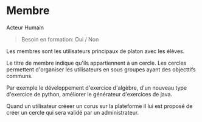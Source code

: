  
# Membre  

Acteur Humain 

> Besoin en formation: Oui / Non 

Les membres sont les utilisateurs principaux de platon avec les élèves.

Le titre de membre indique qu'ils appartiennent à un cercle. 
Les cercles permettent d'organiser les utilisateurs en sous groupes ayant des objecttifs communs.

Par exemple le développement d'exercice d'algèbre, d'un nouveau type d'exercice de python, améliorer le générateur d'exercices de java.

Quand un utilisateur créeer un corus sur la plateforme il lui est proposé de créer un cercle qui sera validé par un administrateur.



